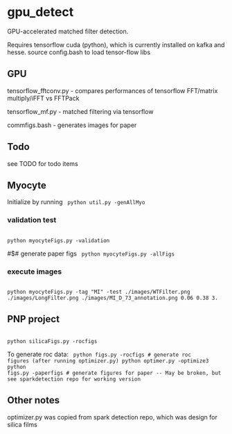 
# gpu_detect
GPU-accelerated matched filter detection.

Requires tensorflow cuda (python), which is currently installed on kafka and hesse.
source config.bash to load tensor-flow libs


## GPU 
tensorflow_fftconv.py - compares performances of tensorflow FFT/matrix multiply/iFFT vs FFTPack

tensorflow_mf.py - matched filtering via tensorflow

commfigs.bash - generates images for paper 

## Todo
see TODO for todo items 

## Myocyte 
Initialize by running
<code>
python util.py -genAllMyo
</code>

### validation test
<code>
python myocyteFigs.py -validation
</code>

#$# generate paper figs
<code>
python myocyteFigs.py -allFigs 
</code>

### execute images 
<code>
python myocyteFigs.py -tag "MI" -test ./images/WTFilter.png ./images/LongFilter.png ./images/MI_D_73_annotation.png 0.06 0.38 3.
</code>

## PNP project
<code>
python silicaFigs.py -rocfigs 
</code>

To generate roc data:
<code>
python figs.py -rocfigs # generate roc figures (after running optimizer.py)
python optimer.py -optimize3
python figs.py -paperfigs # generate figures for paper
-- May be broken, but see sparkdetection repo for working version 
</code>

## Other notes
optimizer.py was copied from spark detection repo, which was design for silica films 
